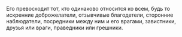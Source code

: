 Его превосходит тот, кто одинаково относится ко всем, будь то искренние доброжелатели, отзывчивые благодетели, сторонние наблюдатели, посредники между ним и его врагами, завистники, друзья или враги, праведники или грешники.